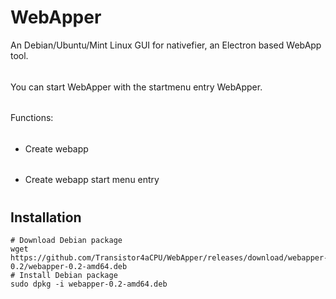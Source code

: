 # WebApper
An Debian/Ubuntu/Mint Linux GUI for nativefier, an Electron based WebApp tool.
######
You can start WebApper with the startmenu entry WebApper.
######
Functions:
######
* Create webapp
######
* Create webapp start menu entry
#
## Installation
```
# Download Debian package 
wget https://github.com/Transistor4aCPU/WebApper/releases/download/webapper-0.2/webapper-0.2-amd64.deb
# Install Debian package 
sudo dpkg -i webapper-0.2-amd64.deb
```

